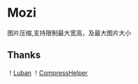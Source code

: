 # Mozi
图片压缩,支持限制最大宽高，及最大图片大小
## Thanks
！[Luban](https://github.com/Curzibn/Luban) 
！[CompressHelper](https://github.com/nanchen2251/CompressHelper) 

